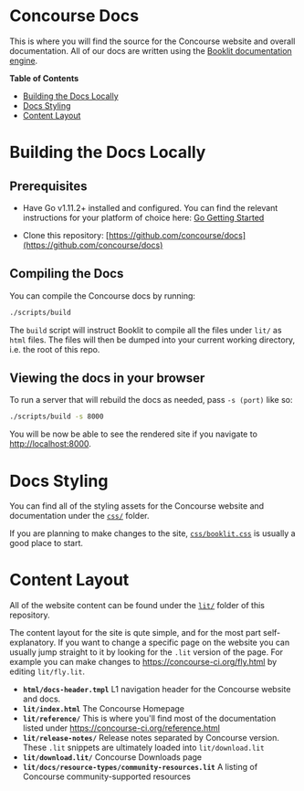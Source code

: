 # Concourse Docs

This is where you will find the source for the Concourse website and overall
documentation. All of our docs are written using the [Booklit documentation
engine](https://vito.github.io/booklit/).

**Table of Contents**
* [Building the Docs Locally](#building-the-docs-locally)
* [Docs Styling](#docs-styling)
* [Content Layout](#content-layout)

# Building the Docs Locally

## Prerequisites

* Have Go v1.11.2+ installed and configured. You can find the relevant
  instructions for your platform of choice here: [Go Getting
  Started](https://golang.org/doc/install)

* Clone this repository:
  [https://github.com/concourse/docs](https://github.com/concourse/docs)

## Compiling the Docs

You can compile the Concourse docs by running:

```bash
./scripts/build
```

The `build` script will instruct Booklit to compile all the files under `lit/`
as `html` files. The files will then be dumped into your current working
directory, i.e. the root of this repo.

## Viewing the docs in your browser

To run a server that will rebuild the docs as needed, pass `-s (port)` like so:

```bash
./scripts/build -s 8000
```

You will be now be able to see the rendered site if you navigate to
[http://localhost:8000](http://localhost:8000).

# Docs Styling
You can find all of the styling assets for the Concourse website and documentation under the [`css/`](https://github.com/concourse/docs/tree/master/css) folder. 

If you are planning to make changes to the site, [`css/booklit.css`](https://github.com/concourse/docs/blob/master/css/booklit.css) is usually a good place to start. 

# Content Layout
All of the website content can be found under the [`lit/`](https://github.com/concourse/docs/tree/master/lit) folder of this repository. 

The content layout for the site is qute simple, and for the most part self-explanatory. If you want to change a specific page on the website you can usually jump straight to it by looking for the `.lit` version of the page. For example you can make changes to https://concourse-ci.org/fly.html by editing `lit/fly.lit`. 

* **`html/docs-header.tmpl`** L1 navigation header for the Concourse website and docs.
* **`lit/index.html`** The Concourse Homepage
* **`lit/reference/`** This is where you'll find most of the documentation listed under https://concourse-ci.org/reference.html
* **`lit/release-notes/`** Release notes separated by Concourse version. These `.lit` snippets are ultimately loaded into `lit/download.lit`
* **`lit/download.lit/`** Concourse Downloads page
* **`lit/docs/resource-types/community-resources.lit`** A listing of Concourse community-supported resources
